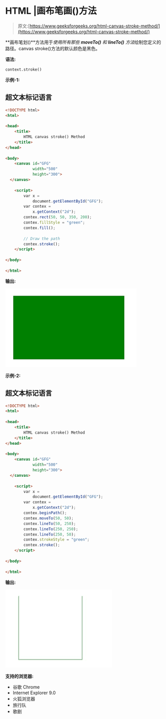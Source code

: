 # HTML |画布笔画()方法

> 原文:[https://www.geeksforgeeks.org/html-canvas-stroke-method/](https://www.geeksforgeeks.org/html-canvas-stroke-method/)

**画布笔划()**方法用于*使用所有那些 **moveTo()** 和 **lineTo()** 方法*绘制您定义的路径。canvas stroke()方法的默认颜色是黑色。

**语法:**

```html
context.stroke()
```

**示例-1:**

## 超文本标记语言

```html
<!DOCTYPE html>
<html>

<head>
    <title>
        HTML canvas stroke() Method
    </title>
</head>

<body>
    <canvas id="GFG"
            width="500"
            height="300">
  </canvas>

    <script>
        var x =
            document.getElementById("GFG");
        var contex =
            x.getContext("2d");
        contex.rect(50, 50, 350, 200);
        contex.fillStyle = "green";
        contex.fill();

        // Draw the path
        contex.stroke();
    </script>

</body>

</html>
```

**输出:**

![canvas_fill](img/fd0593af50392eb33805c47553b3dd61.png)

**示例-2:**

## 超文本标记语言

```html
<!DOCTYPE html>
<html>

<head>
    <title>
        HTML canvas stroke() Method
    </title>
</head>

<body>
    <canvas id="GFG"
            width="500"
            height="300">
  </canvas>

    <script>
        var x =
            document.getElementById("GFG");
        var contex =
            x.getContext("2d");
        contex.beginPath();
        contex.moveTo(50, 50);
        contex.lineTo(50, 250);
        contex.lineTo(250, 250);
        contex.lineTo(250, 50);
        contex.strokeStyle = "green";
        contex.stroke();
    </script>

</body>

</html>
```

**输出:**

![](img/9f9f6f2a9187338ad00d6e76bf3339aa.png)

**支持的浏览器:**

*   谷歌 Chrome
*   Internet Explorer 9.0
*   火狐浏览器
*   旅行队
*   歌剧